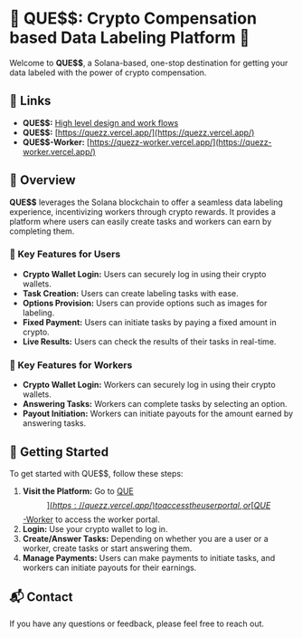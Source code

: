 # 🎉 QUE$$: Crypto Compensation based Data Labeling Platform 🚀

Welcome to **QUE$$**, a Solana-based, one-stop destination for getting your data labeled with the power of crypto compensation.

## 🔗 Links

- **QUE$$:** [High level design and work flows](https://www.notion.so/Getting-Started-117e2c244637802e9d5fcc2f17f6f2be?pvs=4)
- **QUE$$:** [https://quezz.vercel.app/](https://quezz.vercel.app/)
- **QUE$$-Worker:** [https://quezz-worker.vercel.app/](https://quezz-worker.vercel.app/)

## 🌟 Overview

**QUE$$** leverages the Solana blockchain to offer a seamless data labeling experience, incentivizing workers through crypto rewards. It provides a platform where users can easily create tasks and workers can earn by completing them.

### 🔑 Key Features for Users

- **Crypto Wallet Login:** Users can securely log in using their crypto wallets.
- **Task Creation:** Users can create labeling tasks with ease.
- **Options Provision:** Users can provide options such as images for labeling.
- **Fixed Payment:** Users can initiate tasks by paying a fixed amount in crypto.
- **Live Results:** Users can check the results of their tasks in real-time.

### 🔑 Key Features for Workers

- **Crypto Wallet Login:** Workers can securely log in using their crypto wallets.
- **Answering Tasks:** Workers can complete tasks by selecting an option.
- **Payout Initiation:** Workers can initiate payouts for the amount earned by answering tasks.

## 🚀 Getting Started

To get started with QUE$$, follow these steps:

1. **Visit the Platform:** Go to [QUE$$](https://quezz.vercel.app/) to access the user portal, or [QUE$$-Worker](https://quezz-worker.vercel.app/) to access the worker portal.
2. **Login:** Use your crypto wallet to log in.
3. **Create/Answer Tasks:** Depending on whether you are a user or a worker, create tasks or start answering them.
4. **Manage Payments:** Users can make payments to initiate tasks, and workers can initiate payouts for their earnings.

## 📬 Contact

If you have any questions or feedback, please feel free to reach out.
